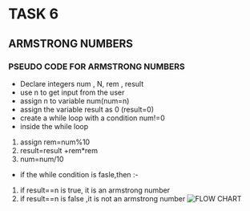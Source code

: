# TASK 6

## ARMSTRONG NUMBERS

###  PSEUDO CODE FOR ARMSTRONG NUMBERS

*  Declare integers num , N, rem , result
* use n to get input from the user
* assign n to variable  num(num=n)
* assign the variable result as 0 (result=0)
* create a while loop with a condition num!=0
* inside the while loop 
1. assign rem=num%10
2. result=result +rem*rem
3. num=num/10
*  if the while condition is fasle,then :-
1.  if result==n is true, it is an armstrong number
2. if result==n is false ,it is not an armstrong number
![FLOW CHART](https://2.bp.blogspot.com/-EV3ckiN-gaY/UTXlga4jpeI/AAAAAAAAA7U/swKtY-S2KJM/s1600/armstrong-number.png)  
